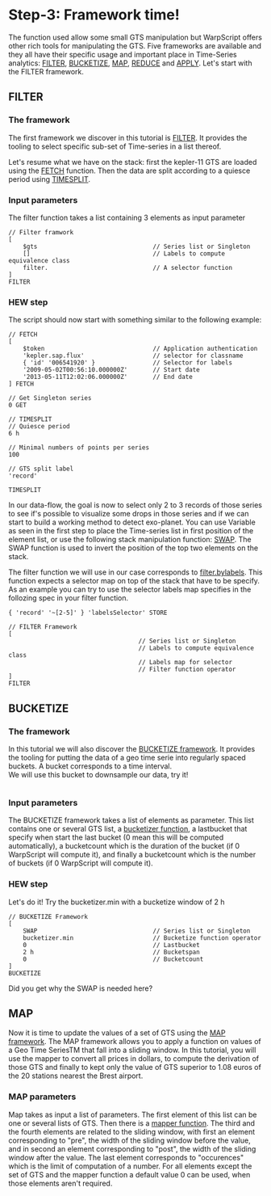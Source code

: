 # Step-3: Framework time!

The function used allow some small GTS manipulation but WarpScript offers other rich tools for manipulating the GTS. Five frameworks are available and they all have their specific usage and important place in Time-Series analytics: [FILTER](http://www.warp10.io/reference/frameworks/framework-filter/), [BUCKETIZE](http://www.warp10.io/reference/frameworks/framework-bucketize/), [MAP](http://www.warp10.io/reference/frameworks/framework-map/), [REDUCE](http://www.warp10.io/reference/frameworks/framework-reduce/) and [APPLY](http://www.warp10.io/reference/frameworks/framework-apply/). Let's start with the FILTER framework.

## FILTER 

### The framework

The first framework we discover in this tutorial is [FILTER](http://www.warp10.io/reference/frameworks/framework-filter/). It provides the tooling to select specific sub-set of Time-series in a list thereof. 

Let's resume what we have on the stack: first the kepler-11 GTS are loaded using the [FETCH](http://www.warp10.io/reference/functions/function_FETCH/) function. Then the data are split according to a quiesce period using [TIMESPLIT](http://www.warp10.io/reference/functions/function_TIMESPLIT/). 

### Input parameters

The filter function takes a list containing 3 elements as input parameter
```
// Filter framwork
[
    $gts                                // Series list or Singleton
    []                                  // Labels to compute equivalence class
    filter.                             // A selector function 
]
FILTER

```

### HEW step 

The script should now start with something similar to the following example:

```
// FETCH
[ 
	$token 								// Application authentication
	'kepler.sap.flux' 					// selector for classname
    { 'id' '006541920' }            	// Selector for labels
	'2009-05-02T00:56:10.000000Z' 		// Start date
	'2013-05-11T12:02:06.000000Z' 		// End date
] FETCH

// Get Singleton series
0 GET

// TIMESPLIT
// Quiesce period
6 h 

// Minimal numbers of points per series 
100 

// GTS split label
'record' 

TIMESPLIT

```

In our data-flow, the goal is now to select only 2 to 3 records of those series to see if's possible to visualize some drops in those series and if we can start to build a working method to detect exo-planet. You can use Variable as seen in the first step to place the Time-series list in first position of the element list, or use the following stack manipulation function: [SWAP](http://www.warp10.io/reference/functions/function_SWAP/). The SWAP function is used to invert the position of the top two elements on the stack. 

The filter function we will use in our case corresponds to [filter.bylabels](). This function expects a selector map on top of the stack that have to be specify. 
As an example you can try to use the selector labels map specifies in the follozing spec in your filter function.

```
{ 'record' '~[2-5]' } 'labelsSelector' STORE

// FILTER Framework
[
                                    // Series list or Singleton
                                    // Labels to compute equivalence class
                                    // Labels map for selector
                                    // Filter function operator 
]
FILTER
```

## BUCKETIZE

### The framework

In this tutorial we will also discover the [BUCKETIZE framework](http://www.warp10.io/reference/frameworks/framework-bucketize/). It provides the tooling for putting the data of a geo time serie into regularly spaced buckets. A bucket corresponds to a time interval.  
We will use this bucket to downsample our data, try it! 

```
```


### Input parameters

The BUCKETIZE framework takes a list of elements as parameter. This list contains one or several GTS list, a [bucketizer function](http://www.warp10.io/reference/reference/#framework-bucketizers), a lastbucket that specify when start the last bucket (0 mean this will be computed automatically), a bucketcount which is the duration of the bucket (if 0 WarpScript will compute it), and finally a bucketcount which is the number of buckets (if 0 WarpScript will compute it). 

### HEW step

Let's do it! Try the bucketizer.min with a bucketize window of 2 h

```
// BUCKETIZE Framework
[
    SWAP                                // Series list or Singleton
    bucketizer.min                      // Bucketize function operator
    0                                   // Lastbucket 				
    2 h                                 // Bucketspan
    0                                   // Bucketcount
]
BUCKETIZE

```

Did you get why the SWAP is needed here?


## MAP 

Now it is time to update the values of a set of GTS using the [MAP framework](http://www.warp10.io/reference/frameworks/framework-map/). The MAP framework allows you to apply a function on values of a Geo Time SeriesTM that fall into a sliding window. In this tutorial, you will use the mapper to convert all prices in dollars, to compute the derivation of those GTS and finally to kept only the value of GTS superior to 1.08 euros of the 20 stations nearest the Brest airport.

### MAP parameters

Map takes as input a list of parameters. The first element of this list can be one or several lists of GTS. Then there is a [mapper function](www.warp10.io/reference/reference/#framework-mappers). The third and the fourth elements are related to the sliding window, with first an element corresponding to "pre", the width of the sliding window before the value, and in second an element corresponding to "post", the width of the sliding window after the value. The last element corresponds to "occurences" which is the limit of computation of a number. For all elements except the set of GTS and the mapper function a default value 0 can be used, when those elements aren't required.

